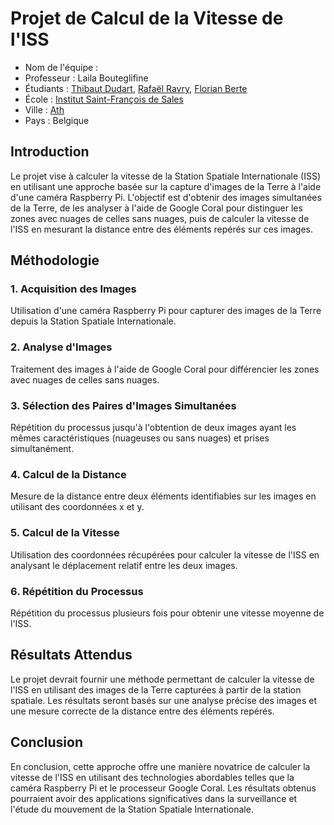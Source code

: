 # Projet de Calcul de la Vitesse de l'ISS
- Nom de l'équipe : 
- Professeur : Laila Bouteglifine
- Étudiants : [Thibaut Dudart](https://github.com/thibautddrt), [Rafaël Ravry](https://github.com/xansterrr), [Florian Berte](https://github.com/xen0r-star)
- École : [Institut Saint-François de Sales](https://maps.app.goo.gl/fj6R5pSYGHteDu2t7)
- Ville : [Ath](https://maps.app.goo.gl/BtFSd77azyfDAs5f6)
- Pays : Belgique

## Introduction
Le projet vise à calculer la vitesse de la Station Spatiale Internationale (ISS) en utilisant une approche basée sur la capture d'images de la Terre à l'aide d'une caméra Raspberry Pi. L'objectif est d'obtenir des images simultanées de la Terre, de les analyser à l'aide de Google Coral pour distinguer les zones avec nuages de celles sans nuages, puis de calculer la vitesse de l'ISS en mesurant la distance entre des éléments repérés sur ces images.

## Méthodologie
### 1. Acquisition des Images
Utilisation d'une caméra Raspberry Pi pour capturer des images de la Terre depuis la Station Spatiale Internationale.
### 2. Analyse d'Images
Traitement des images à l'aide de Google Coral pour différencier les zones avec nuages de celles sans nuages.
### 3. Sélection des Paires d'Images Simultanées
Répétition du processus jusqu'à l'obtention de deux images ayant les mêmes caractéristiques (nuageuses ou sans nuages) et prises simultanément.
### 4. Calcul de la Distance
Mesure de la distance entre deux éléments identifiables sur les images en utilisant des coordonnées x et y.
### 5. Calcul de la Vitesse
Utilisation des coordonnées récupérées pour calculer la vitesse de l'ISS en analysant le déplacement relatif entre les deux images.
### 6. Répétition du Processus
Répétition du processus plusieurs fois pour obtenir une vitesse moyenne de l'ISS.


## Résultats Attendus
Le projet devrait fournir une méthode permettant de calculer la vitesse de l'ISS en utilisant des images de la Terre capturées à partir de la station spatiale. Les résultats seront basés sur une analyse précise des images et une mesure correcte de la distance entre des éléments repérés.

## Conclusion
En conclusion, cette approche offre une manière novatrice de calculer la vitesse de l'ISS en utilisant des technologies abordables telles que la caméra Raspberry Pi et le processeur Google Coral. Les résultats obtenus pourraient avoir des applications significatives dans la surveillance et l'étude du mouvement de la Station Spatiale Internationale.